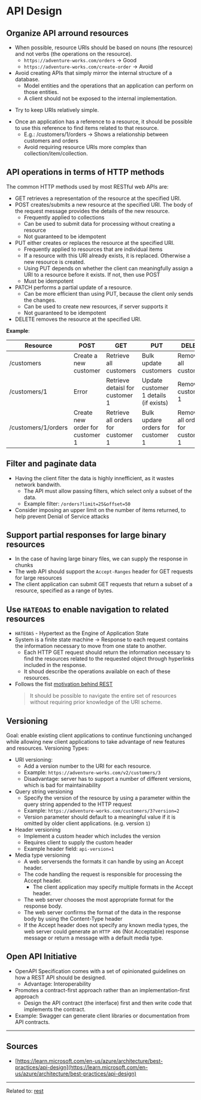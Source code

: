 # API Design

## Organize API arround resources
- When possible, resource URIs should be based on nouns (the resource) and not verbs (the operations on the resource).
	- `https://adventure-works.com/orders` → Good
	- `https://adventure-works.com/create-order` → Avoid
- Avoid creating APIs that simply mirror the internal structure of a database. 
	- Model entities and the operations that an application can perform on those entities. 
	- A client should not be exposed to the internal implementation.
* Try to keep URIs relatively simple. 
- Once an application has a reference to a resource, it should be possible to use this reference to find items related to that resource.
	- E.g.: /customers/1/orders → Shows a relationship between customers and orders
	- Avoid requiring resource URIs more complex than collection/item/collection.


## API operations in terms of HTTP methods
The common HTTP methods used by most RESTful web APIs are:
- GET retrieves a representation of the resource at the specified URI.
- POST creates/submits a new resource at the specified URI. The body of the request message provides the details of the new resource.
	* Frequently applied to collections  
	- Can be used to submit data for processing without creating a resource
	-   Not guaranteed to be idempotent
- PUT either creates or replaces the resource at the specified URI.  
	- Frequently applied to resources that are individual items
	- If a resource with this URI already exists, it is replaced. Otherwise a new resource is created.
	- Using PUT depends on whether the client can meaningfully assign a URI to a resource before it exists. If not, then use POST  
	- Must be idempotent
- PATCH performs a partial update of a resource.  
	- Can be more efficient than using PUT, because the client only sends the changes. 
	- Can be used to create new resources, if server supports it  
	- Not guaranteed to be idempotent
- DELETE removes the resource at the specified URI. 

**Example**:

| Resource     | POST | GET | PUT | DELETE | 
| ------------------  | ------------------------------- |----------------------------------- |-------------------------------------- |--------------------------------- |
| /customers          | Create a new customer           | Retrieve all customers             | Bulk update customers                 | Remove all customers             | 
| /customers/1        | Error                           | Retrieve detaisl for customer 1    | Update customer 1 details (if exists) | Remove customer 1                | 
| /customers/1/orders | Create new order for customer 1 | Retrieve all orders for customer 1 | Bulk updare orders for customer 1     | Remove all orders for customer 1 |


## Filter and paginate data
* Having the client filter the data is highly innefficient, as it wastes network bandwith. 
	* The API must allow passing filters, which select only a subset of the data.
	* Example filter: `/orders?limit=25&offset=50`
* Consider imposing an upper limit on the number of items returned, to help prevent Denial of Service attacks

## Support partial responses for large binary resources
* In the case of having large binary files, we can supply the response in chunks
* The web API should support the `Accept-Ranges` header for GET requests for large resources
* The client application can submit GET requests that return a subset of a resource, specified as a range of bytes.

## Use `HATEOAS` to enable navigation to related resources
* `HATEOAS` - Hypertext as the Engine of Application State
* System is a finite state machine → Response to each request contains the information necessary to move from one state to another.
	* Each HTTP GET request should return the information necessary to find the resources related to the requested object through hyperlinks included in the response.
	* It shoud describe the operations available on each of these resources.
* Follows the fist [motivation behind REST](motivations-behind-rest.md)
	> It should be possible to navigate the entire set of resources without requiring prior knowledge of the URI scheme.

## Versioning
Goal: enable existing client applications to continue functioning unchanged while allowing new client applications to take advantage of new features and resources.
Versioning Types:
* URI versioning:
	* Add a version number to the URI for each resource.
	* Example: `https://adventure-works.com/v2/customers/3`
	* Disadvantage: server has to support a number of different versions, which is bad for maintainability
* Query string versioning
	* Specify the version of the resource by using a parameter within the query string appended to the HTTP request
	* Example: `https://adventure-works.com/customers/3?version=2`
	* Version parameter should default to a meaningful value if it is omitted by older client applications. (e.g. version `1`)
* Header versioning
	* Implement a custom header which includes the version
	* Requires client to supply the custom header
	* Example header field: `api-version=1`
* Media type versioning
	*  A web serversends the formats it can handle by using an Accept header.
	* The code handling the request is responsible for processing the Accept header.
		* The client application may specify multiple formats in the Accept header.
	* The web server chooses the most appropriate format for the response body.
	* The web server confirms the format of the data in the response body by using the Content-Type header
	* If the Accept header does not specify any known media types, the web server could generate an `HTTP 406` (Not Acceptable) response message or return a message with a default media type.

## Open API Initiative
* OpenAPI Specification comes with a set of opinionated guidelines on how a REST API should be designed. 
	* Advantage: Interoperability
* Promotes a contract-first approach rather than an implementation-first approach
	* Design the API contract (the interface) first and then write code that implements the contract.
* Example: Swagger can generate client libraries or documentation from API contracts.

<hr>

## Sources
- [https://learn.microsoft.com/en-us/azure/architecture/best-practices/api-design](https://learn.microsoft.com/en-us/azure/architecture/best-practices/api-design)


<hr>

Related to: [rest](rest)